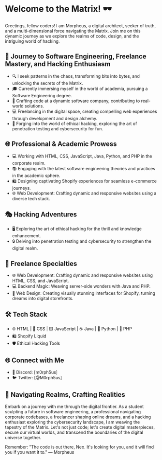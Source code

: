 
<!-- Your other content goes here -->
# Welcome to the Matrix! 🕶️

Greetings, fellow coders! I am Morpheus, a digital architect, seeker of truth, and a multi-dimensional force navigating the Matrix. Join me on this dynamic journey as we explore the realms of code, design, and the intriguing world of hacking.

## 🚀 Journey to Software Engineering, Freelance Mastery, and Hacking Enthusiasm

- 🔍 I seek patterns in the chaos, transforming bits into bytes, and unlocking the secrets of the Matrix.
- 🎓 Currently immersing myself in the world of academia, pursuing a Software Engineering degree.
- 💼 Crafting code at a dynamic software company, contributing to real-world solutions.
- 💻 Freelancing in the digital space, creating compelling web experiences through development and design alchemy.
- 🎩 Forging into the world of ethical hacking, exploring the art of penetration testing and cybersecurity for fun.

## 🌐 Professional & Academic Prowess

- 💻 Working with HTML, CSS, JavaScript, Java, Python, and PHP in the corporate realm.
- 📚 Engaging with the latest software engineering theories and practices in the academic sphere.
- 🛍️ Designing captivating Shopify experiences for seamless e-commerce journeys.
- 🌐 Web Development: Crafting dynamic and responsive websites using a diverse tech stack.

## 🎭 Hacking Adventures

- 🖥️ Exploring the art of ethical hacking for the thrill and knowledge enhancement.
- 🔒 Delving into penetration testing and cybersecurity to strengthen the digital realm.

## 💼 Freelance Specialties

- 🌐 Web Development: Crafting dynamic and responsive websites using HTML, CSS, and JavaScript.
- 💻 Backend Magic: Weaving server-side wonders with Java and PHP.
- 🎨 Web Design: Creating visually stunning interfaces for Shopify, turning dreams into digital storefronts.

## 🛠️ Tech Stack

- 🌐 HTML | 🎨 CSS | 🟨 JavaScript | ☕ Java | 🐍 Python | 🚀 PHP
- 🛍️ Shopify Liquid
- 🛡️ Ethical Hacking Tools

## 🌐 Connect with Me

<!--- 📧 Email: -->
- 💬 Discord: [m0rph5us]
- 🐦 Twitter: [@M0rph5us]
<!-- - 🔗 LinkedIn: 
- 🌐 Portfolio: [morpheus.codes](https://morpheus.codes) -->

## 🚀 Navigating Realms, Crafting Realities

Embark on a journey with me through the digital frontier. As a student sculpting a future in software engineering, a professional navigating corporate codebases, a freelancer shaping online dreams, and a hacking enthusiast exploring the cybersecurity landscape, I am weaving the tapestry of the Matrix. Let's not just code; let's create digital masterpieces, secure our virtual worlds, and transcend the boundaries of the digital universe together.

Remember: "The code is out there, Neo. It's looking for you, and it will find you if you want it to." — Morpheus

<!--
Unleash your creativity, transcend boundaries, and let's craft the future of the web together!
-->

<!-- Add the rest of your profile content below this line -->
